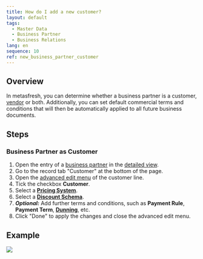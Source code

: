 ```yaml
---
title: How do I add a new customer?
layout: default
tags:
  - Master Data
  - Business Partner
  - Business Relations
lang: en
sequence: 10
ref: new_business_partner_customer
---
```


## Overview
In metasfresh, you can determine whether a business partner is a customer, [vendor](New_business_partner_vendor) or both. Additionally, you can set default commercial terms and conditions that will then be automatically applied to all future business documents.

## Steps

### Business Partner as Customer
1. Open the entry of a [business partner](New_Business_Partner) in the [detailed view](ViewModes#detailed-view).
1. Go to the record tab "Customer" at the bottom of the page.
1. Open the [advanced edit menu](Open_AdvancedEditTab) of the customer line.
1. Tick the checkbox **Customer**.
1. Select a [**Pricing System**](Add_price-system).
1. Select a [**Discount Schema**](Pricing_conditions_in_metasfresh).
1. ***Optional:*** Add further terms and conditions, such as **Payment Rule**, **Payment Term**, [**Dunning**](Setup_Dunning), etc.
1. Click "Done" to apply the changes and close the advanced edit menu.

## Example
![](assets/New_Business_Partner_customer.gif)
